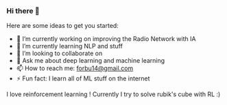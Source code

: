### Hi there 👋
Here are some ideas to get you started:

- 🔭 I’m currently working on improving the Radio Network with IA
- 🌱 I’m currently learning NLP and stuff
- 👯 I’m looking to collaborate on 
- 💬 Ask me about deep learning and machine learning
- 📫 How to reach me: forbu14@gmail.com
- ⚡ Fun fact: I learn all of ML stuff on the internet

I love reinforcement learning ! 
Currently I try to solve rubik's cube with RL :)


